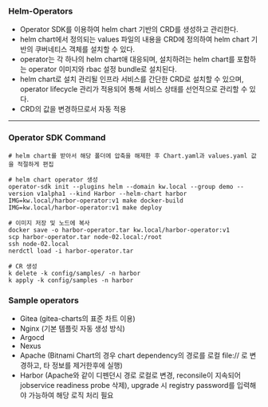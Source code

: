 ### Helm-Operators

- Operator SDK를 이용하여 helm chart 기반의 CRD를 생성하고 관리한다.
- helm chart에서 정의되는 values 파일의 내용을 CRD에 정의하여 helm chart 기반의 쿠버네티스 객체를 설치할 수 있다.
- operator는 각 하나의 helm chart애 대응되며, 설치하려는 helm chart를 포함하는 operator 이미지와 rbac 설정 bundle로 설치된다.
- helm chart로 설치 관리될 인프라 서비스를 간단한 CRD로 설치할 수 있으며, operator lifecycle 관리가 적용되어 통해 서비스 상태를 선언적으로 관리할 수 있다.
- CRD의 값을 변경하므로서 자동 적용

---

### Operator SDK Command

```
# helm chart를 받아서 해당 폴더에 압축을 해제한 후 Chart.yaml과 values.yaml 값을 적절하게 편집

# helm chart operator 생성
operator-sdk init --plugins helm --domain kw.local --group demo --version v1alpha1 --kind Harbor --helm-chart harbor
IMG=kw.local/harbor-operator:v1 make docker-build
IMG=kw.local/harbor-operator:v1 make deploy

# 이미지 저장 및 노드에 복사
docker save -o harbor-operator.tar kw.local/harbor-operator:v1
scp harbor-operator.tar node-02.local:/root
ssh node-02.local
nerdctl load -i harbor-operator.tar

# CR 생성
k delete -k config/samples/ -n harbor
k apply -k config/samples -n harbor

```

### Sample operators

- Gitea (gitea-charts의 표준 차트 이용)
- Nginx (기본 템플릿 자동 생성 방식)
- Argocd
- Nexus
- Apache (Bitnami Chart의 경우 chart dependency의 경로를 로컬 file:// 로 변경하고, 타 정보를 제거한후에 실행)
- Harbor (Apache와 같이 디펜던시 경로 로컬로 변경, reconsile이 지속되어 jobservice readiness probe 삭제), upgrade 시 registry password를 입력해야 가능하여 해당 로직 처리 필요
